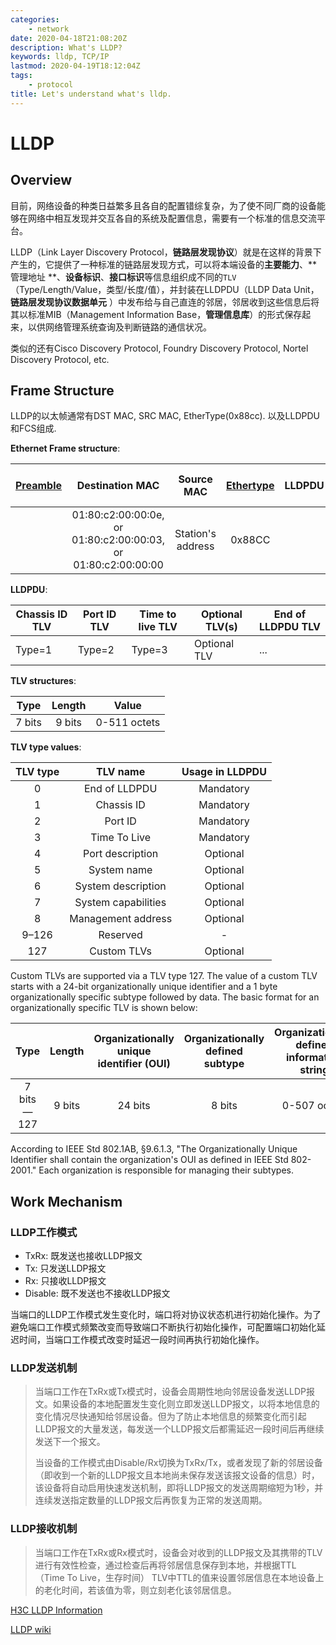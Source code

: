 ```yaml
---
categories:
    - network
date: 2020-04-18T21:08:20Z
description: What's LLDP?
keywords: lldp, TCP/IP
lastmod: 2020-04-19T18:12:04Z
tags:
    - protocol
title: Let's understand what's lldp.
---
```




# LLDP

## Overview

目前，网络设备的种类日益繁多且各自的配置错综复杂，为了使不同厂商的设备能够在网络中相互发现并交互各自的系统及配置信息，需要有一个标准的信息交流平台。

LLDP（Link Layer Discovery Protocol，**链路层发现协议**）就是在这样的背景下产生的，它提供了一种标准的链路层发现方式，可以将本端设备的**主要能力**、**管理地址
**、**设备标识**、**接口标识**等信息组织成不同的`TLV`（Type/Length/Value，类型/长度/值），并封装在LLDPDU（LLDP Data Unit，**链路层发现协议数据单元**
）中发布给与自己直连的邻居，邻居收到这些信息后将其以标准MIB（Management Information Base，**管理信息库**）的形式保存起来，以供网络管理系统查询及判断链路的通信状况。

类似的还有Cisco Discovery Protocol, Foundry Discovery Protocol, Nortel Discovery Protocol, etc.

## Frame Structure

LLDP的以太帧通常有DST MAC, SRC MAC, EtherType(0x88cc). 以及LLDPDU和FCS组成.

**Ethernet Frame structure**:

| [Preamble](https://en.wikipedia.org/wiki/Preamble_(communication)) |                        Destination MAC                        |    Source MAC     | [Ethertype](https://en.wikipedia.org/wiki/Ethertype) | LLDPDU | [Frame check sequence](https://en.wikipedia.org/wiki/Frame_check_sequence) |
|:------------------------------------------------------------------:|:-------------------------------------------------------------:|:-----------------:|:----------------------------------------------------:|--------|:--------------------------------------------------------------------------:|
|                                                                    | 01:80:c2:00:00:0e, or 01:80:c2:00:00:03, or 01:80:c2:00:00:00 | Station's address |                        0x88CC                        |        |                                                                            |

**LLDPDU**:

| Chassis ID TLV | Port ID TLV | Time to live TLV | Optional TLV(s) | End of  LLDPDU TLV |
|----------------|-------------|------------------|-----------------|--------------------|
| Type=1         | Type=2      | Type=3           | Optional TLV    | ...                |

**TLV structures**:

|  Type  | Length |    Value     |
|:------:|:------:|:------------:|
| 7 bits | 9 bits | 0-511 octets |

**TLV type values**:

| TLV type |      TLV name       | Usage in LLDPDU |
|:--------:|:-------------------:|:---------------:|
|    0     |    End of LLDPDU    |    Mandatory    |
|    1     |     Chassis ID      |    Mandatory    |
|    2     |       Port ID       |    Mandatory    |
|    3     |    Time To Live     |    Mandatory    |
|    4     |  Port description   |    Optional     |
|    5     |     System name     |    Optional     |
|    6     | System description  |    Optional     |
|    7     | System capabilities |    Optional     |
|    8     | Management address  |    Optional     |
|  9–126   |      Reserved       |        -        |
|   127    |     Custom TLVs     |    Optional     |

Custom TLVs are supported via a TLV type 127. The value of a custom TLV starts with a 24-bit organizationally unique identifier and a 1 byte
organizationally specific subtype followed by data. The basic format for an organizationally specific TLV is shown below:

|    Type    | Length | Organizationally unique identifier (OUI) | Organizationally defined subtype | Organizationally defined information string |
|:----------:|:------:|:----------------------------------------:|:--------------------------------:|:-------------------------------------------:|
| 7 bits—127 | 9 bits |                 24 bits                  |              8 bits              |                0-507 octets                 |

According to IEEE Std 802.1AB, §9.6.1.3, "The Organizationally Unique Identifier shall contain the organization's OUI as defined in IEEE Std
802-2001." Each organization is responsible for managing their subtypes.

## Work Mechanism

### LLDP工作模式

- TxRx: 既发送也接收LLDP报文
- Tx: 只发送LLDP报文
- Rx: 只接收LLDP报文
- Disable: 既不发送也不接收LLDP报文

当端口的LLDP工作模式发生变化时，端口将对协议状态机进行初始化操作。为了避免端口工作模式频繁改变而导致端口不断执行初始化操作，可配置端口初始化延迟时间，当端口工作模式改变时延迟一段时间再执行初始化操作。

### LLDP发送机制

> 当端口工作在TxRx或Tx模式时，设备会周期性地向邻居设备发送LLDP报文。如果设备的本地配置发生变化则立即发送LLDP报文，以将本地信息的变化情况尽快通知给邻居设备。但为了防止本地信息的频繁变化而引起LLDP报文的大量发送，每发送一个LLDP报文后都需延迟一段时间后再继续发送下一个报文。
>
>   当设备的工作模式由Disable/Rx切换为TxRx/Tx，或者发现了新的邻居设备（即收到一个新的LLDP报文且本地尚未保存发送该报文设备的信息）时，该设备将自动启用快速发送机制，即将LLDP报文的发送周期缩短为1秒，并连续发送指定数量的LLDP报文后再恢复为正常的发送周期。

### LLDP接收机制

> 当端口工作在TxRx或Rx模式时，设备会对收到的LLDP报文及其携带的TLV进行有效性检查，通过检查后再将邻居信息保存到本地，并根据TTL（Time To Live，生存时间）
> TLV中TTL的值来设置邻居信息在本地设备上的老化时间，若该值为零，则立刻老化该邻居信息。



[H3C LLDP Information](http://www.h3c.com/cn/d_200805/605853_30003_0.htm)

[LLDP wiki](https://en.wikipedia.org/wiki/Link_Layer_Discovery_Protocol)
